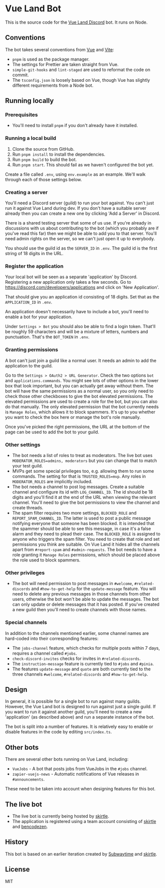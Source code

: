 # Vue Land Bot

This is the source code for the [Vue Land Discord](https://chat.vuejs.org/) bot. It runs on Node.

## Conventions

The bot takes several conventions from [Vue](https://github.com/vuejs/core) and [Vite](https://github.com/vitejs/vite):

* `pnpm` is used as the package manager.
* The settings for Prettier are taken straight from Vue.
* `simple-git-hooks` and `lint-staged` are used to reformat the code on commit.
* The `tsconfig.json` is loosely based on Vue, though Vue has slightly different requirements from a Node bot.

## Running locally

### Prerequisites

* You'll need to install `pnpm` if you don't already have it installed.

### Running a local build

1. Clone the source from GitHub.
2. Run `pnpm install` to install the dependencies.
3. Run `pnpm build` to build the bot.
4. Run `pnpm start`. This should fail as we haven't configured the bot yet.

Create a file called `.env`, using `env.example` as an example. We'll walk through each of those settings below.

### Creating a server

You'll need a Discord server (guild) to run your bot against. You can't just run it against Vue Land during dev. If you don't have a suitable server already then you can create a new one by clicking 'Add a Server' in Discord.

There is a shared testing server that some of us use. If you're already in discussions with us about contributing to the bot (which you probably are if you've read this far) then we might be able to add you to that server. You'll need admin rights on the server, so we can't just open it up to everybody.

You should use the guild id as the `SERVER_ID` in `.env`. The guild id is the first string of 18 digits in the URL.

### Register the application

Your local bot will be seen as a separate 'application' by Discord. Registering a new application only takes a few seconds. Go to https://discord.com/developers/applications and click on 'New Application'.

That should give you an application id consisting of 18 digits. Set that as the `APPLICATION_ID` in `.env`.

An application doesn't necessarily have to include a bot, you'll need to enable a bot for your application.

Under `Settings > Bot` you should also be able to find a login token. That'll be roughly 59 characters and will be a mixture of letters, numbers and punctuation. That's the `BOT_TOKEN` in `.env`.

### Granting permissions

A bot can't just join a guild like a normal user. It needs an admin to add the application to the guild.

Go to the `Settings > OAuth2 > URL Generator`. Check the two options `bot` and `applications.commands`. You might see lots of other options in the lower box that look important, but you can actually get away without them. The bot will have the same permissions as a normal user, so you only need to check those other checkboxes to give the bot elevated permissions. The elevated permissions are used to create a role for the bot, but you can also do that manually. The only elevated permission that the bot currently needs is `Manage Roles`, which allows it to block spammers. It's up to you whether you want to check the box here or manage the bot's role manually.

Once you've picked the right permissions, the URL at the bottom of the page can be used to add the bot to your guild.

### Other settings

* The bot needs a list of roles to treat as moderators. The live bot uses `MODERATOR_ROLES=admins, moderators` but you can change that to match your test guild.
* MVPs get some special privileges too, e.g. allowing them to run some commands. The setting for that is `TRUSTED_ROLES=mvp`. Any roles in `MODERATOR_ROLES` are implicitly included.
* The bot needs a channel to post log messages. Create a suitable channel and configure its id with `LOG_CHANNEL_ID`. The id should be 18 digits and you'll find it at the end of the URL when viewing the relevant channel. You'll need to give the bot permissions to view the channel and create threads.
* The spam filter requires two more settings, `BLOCKED_ROLE` and `REPORT_SPAM_CHANNEL_ID`. The latter is used to post a public message notifying everyone that someone has been blocked. It is intended that the spammer should be able to see this message, in case it's a false alarm and they need to plead their case. The `BLOCKED_ROLE` is assigned to anyone who triggers the spam filter. You need to create that role and set permissions you think are suitable. On Vue Land it hides all the channels apart from `#report-spam` and `#admin-requests`. The bot needs to have a role granting it `Manage Roles` permissions, which should be placed above the role used to block spammers.

### Other privileges

* The bot will need permission to post messages in `#welcome`, `#related-discords` and `#how-to-get-help` for the `update-message` feature. You will need to delete any previous messages in those channels from other users, otherwise the bot won't be able to update the messages. The bot can only update or delete messages that it has posted. If you've created a new guild then you'll need to create channels with those names.

### Special channels

In addition to the channels mentioned earlier, some channel names are hard-coded into their corresponding features:

* The `jobs-channel` feature, which checks for multiple posts within 7 days, requires a channel called `#jobs`.
* `check-discord-invites` checks for invites in `#related-discords`.
* The `instruction-message` feature is currently tied to `#jobs` and `#pinia`.
* The features `update-message` and `quote` are both currently tied to the three channels `#welcome`, `#related-discords` and `#how-to-get-help`.

## Design

In general, it is possible for a single bot to run against many guilds. However, the Vue Land bot is designed to run against just a single guild. If you want to run it against another guild, you'll need to create a new 'application' (as described above) and run a separate instance of the bot.

The bot is split into a number of features. It is relatively easy to enable or disable features in the code by editing `src/index.ts`.

## Other bots

There are several other bots running on Vue Land, including:

* `VueJobs` - A bot that posts jobs from VueJobs in the `#jobs` channel.
* `zapier-vuejs-news` - Automatic notifications of Vue releases in `#announcements`.

These need to be taken into account when designing features for this bot.

## The live bot

* The live bot is currently being hosted by [skirtle](https://github.com/skirtles-code).
* The application is registered using a team account consisting of [skirtle](https://github.com/skirtles-code) and [bencodezen](https://github.com/bencodezen).

## History

This bot is based on an earlier iteration created by [Subwaytime](https://github.com/Subwaytime) and [skirtle](https://github.com/skirtles-code).

## License

MIT
